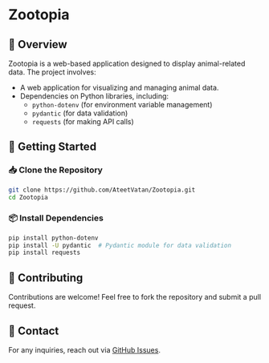 # Zootopia

## 📌 Overview

Zootopia is a web-based application designed to display animal-related data. The project involves:

- A web application for visualizing and managing animal data.
- Dependencies on Python libraries, including:
  - `python-dotenv` (for environment variable management)
  - `pydantic` (for data validation)
  - `requests` (for making API calls)

## 🚀 Getting Started

### 📥 Clone the Repository
```bash
git clone https://github.com/AteetVatan/Zootopia.git
cd Zootopia
```

### 📦 Install Dependencies
```bash
pip install python-dotenv
pip install -U pydantic  # Pydantic module for data validation
pip install requests
```

## 🤝 Contributing

Contributions are welcome! Feel free to fork the repository and submit a pull request.

## 📧 Contact

For any inquiries, reach out via [GitHub Issues](https://github.com/AteetVatan/Zootopia/issues).
